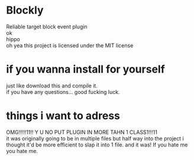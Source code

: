 # Blockly
Reliable target block event plugin <br />
ok <br />
hippo <br />
oh yea this project is licensed under the MIT license
# if you wanna install for yourself
just like download this and compile it. <br />
if you have any questions... good fucking luck.
# things i want to adress
OMG!!!!!11!! Y U NO PUT PLUGIN IN MORE TAHN 1 CLASS1!!!11 <br />
it was originally going to be in multiple files but half way into the project i thought it'd be more efficient to slap it into 1 file. and it was! If you hate me you hate me.
